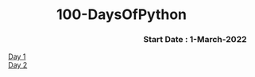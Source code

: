 <h1 align="center">100-DaysOfPython</h1>
<h3 align="right">Start Date : 1-March-2022</h3>

<ul type="none">
  <li> <a href="https://github.com/thesurojit-das/100-DaysOfPython/blob/main/Day%201.py">Day 1</a></li>
    <li> <a href=" https://github.com/thesurojit-das/100-DaysOfPython/blob/main/Day%202.py">Day 2</a></li>
  
 
</ul>
